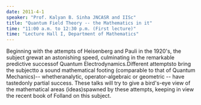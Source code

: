 ```yaml
---
date: 2011-4-1
speaker: "Prof. Kalyan B. Sinha JNCASR and IISc"
title: "Quantum Field Theory -- the Mathematics in it"
time: "11:00 a.m. to 12:30 p.m. (First lecture)" 
time: "Lecture Hall I, Department of Mathematics"
---
```

Beginning with the attempts of Heisenberg and Pauli in the 1920's,
the subject grewat an astonishing speed, culminating in the
remarkable predictive successof Quantum Electrodynamics.Different
attemptsto bring the subjectto a sound mathematical footing
(comparable to that of Quantum Mechanics)-- whetheranalytic,
operator-algebraic or geometric -- have tastedonly partial success.
These talks will try to give a bird's-eye view of the mathematical
areas (ideas)spawned by these attempts, keeping in view the recent
book of Folland on this subject.
